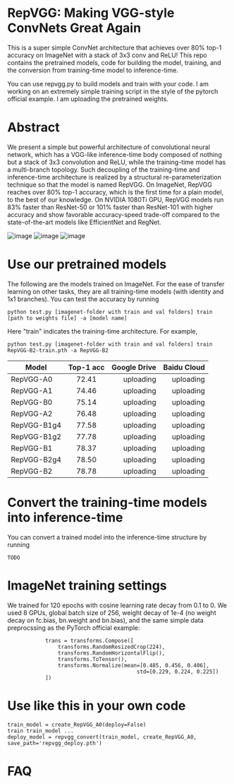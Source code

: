 # RepVGG: Making VGG-style ConvNets Great Again

This is a super simple ConvNet architecture that achieves over 80% top-1 accuracy on ImageNet with a stack of 3x3 conv and ReLU! This repo contains the pretrained models, code for building the model, training, and the conversion from training-time model to inference-time.

You can use repvgg.py to build models and train with your code. I am working on an extremely simple training script in the style of the pytorch official example. I am uploading the pretrained weights.

# Abstract

We present a simple but powerful architecture of convolutional neural network, which has a VGG-like inference-time body composed of nothing but a stack of 3x3 convolution and ReLU, while the training-time model has a multi-branch topology. Such decoupling of the training-time and inference-time architecture is realized by a structural re-parameterization technique so that the model is named RepVGG. On ImageNet, RepVGG reaches over 80\% top-1 accuracy, which is the first time for a plain model, to the best of our knowledge. On NVIDIA 1080Ti GPU, RepVGG models run 83% faster than ResNet-50 or 101% faster than ResNet-101 with higher accuracy and show favorable accuracy-speed trade-off compared to the state-of-the-art models like EfficientNet and RegNet.


![image](https://github.com/DingXiaoH/RepVGG/blob/main/arch.PNG)
![image](https://github.com/DingXiaoH/RepVGG/blob/main/speed_acc.PNG)
![image](https://github.com/DingXiaoH/RepVGG/blob/main/table.PNG)

# Use our pretrained models

The following are the models trained on ImageNet. For the ease of transfer learning on other tasks, they are all training-time models (with identity and 1x1 branches). You can test the accuracy by running
```
python test.py [imagenet-folder with train and val folders] train [path to weights file] -a [model name]
```
Here "train" indicates the training-time architecture. For example,
```
python test.py [imagenet-folder with train and val folders] train RepVGG-B2-train.pth -a RepVGG-B2
```

| Model        | Top-1 acc           | Google Drive  | Baidu Cloud |
| -------------|:-------------:| -----:| -----:|
| RepVGG-A0   | 72.41 	|  	uploading | uploading |
| RepVGG-A1   | 74.46 	|  	uploading | uploading |
| RepVGG-B0   | 75.14 	|  	uploading | uploading |
| RepVGG-A2   | 76.48 	|  	uploading | uploading |
| RepVGG-B1g4   | 77.58 |  	uploading | uploading |
| RepVGG-B1g2   | 77.78 |  	uploading | uploading |
| RepVGG-B1   | 78.37 |  	uploading | uploading |
| RepVGG-B2g4   | 78.50 |  	uploading | uploading |
| RepVGG-B2   | 78.78 |  	uploading | uploading |


# Convert the training-time models into inference-time

You can convert a trained model into the inference-time structure by running
```
TODO
```


# ImageNet training settings

We trained for 120 epochs with cosine learning rate decay from 0.1 to 0. We used 8 GPUs, global batch size of 256, weight decay of 1e-4 (no weight decay on fc.bias, bn.weight and bn.bias), and the same simple data preprocssing as the PyTorch official example:
```
            trans = transforms.Compose([
                transforms.RandomResizedCrop(224),
                transforms.RandomHorizontalFlip(),
                transforms.ToTensor(),
                transforms.Normalize(mean=[0.485, 0.456, 0.406],
                                         std=[0.229, 0.224, 0.225])
            ])
```
            

# Use like this in your own code
```
train_model = create_RepVGG_A0(deploy=False)
train train_model ...
deploy_model = repvgg_convert(train_model, create_RepVGG_A0, save_path='repvgg_deploy.pth')
```

# FAQ
